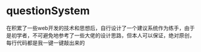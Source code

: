 # questionSystem
在积累了一些web开发的技术和思想后，自行设计了一个建议系统作为练手，由于是初学者，不可避免地参考了一些大佬的设计思路，但本人可以保证，绝对原创，每行代码都是我一键一键敲出来的
